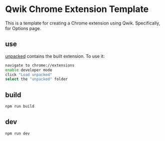 # Qwik Chrome	Extension Template

This is a template for creating a Chrome extension using Qwik. Specifically, for Options page.

## use

[unpacked](/unpacked) contains the built extension. To use it:

```bash
navigate to chrome://extensions
enable developer mode
click "Load unpacked"
select the "unpacked" folder
```

## build

```bash
npm run build
```

## dev

```bash
npm run dev
```
